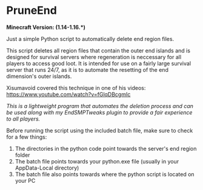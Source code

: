 # PruneEnd

**Minecraft Version: (1.14-1.16.*)**

Just a simple Python script to automatically delete end region files. 

This script deletes all region files that contain the outer end islands and is designed for survival servers where regeneration is neccessary for all players to access good loot. It is intended for use on a fairly large survival server that runs 24/7, as it is to automate the resetting of the end dimension's outer islands. 

Xisumavoid covered this technique in one of his videos:
https://www.youtube.com/watch?v=fGlqDBcgmIc

*This is a lightweight program that automates the deletion process and can be used along with my EndSMPTweaks plugin to provide a fair experience to all players.*

Before running the script using the included batch file, make sure to check for a few things:

1. The directories in the python code point towards the server's end region folder
2. The batch file points towards your python.exe file (usually in your AppData-Local directory)
3. The batch file also points towards where the python script is located on your PC

